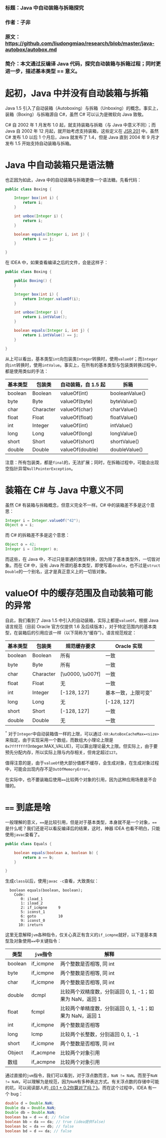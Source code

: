 ﻿### 标题：Java 中自动装箱与拆箱探究
### 作者：子非
### 原文：https://github.com/liudongmiao/research/blob/master/java-autobox/autobox.md
### 简介：本文通过反编译 Java 代码，探究自动装箱与拆箱过程；同时更进一步，描述基本类型 == 意义。


# 起初，Java 中并没有自动装箱与拆箱

Java 1.5 引入了自动装箱（Autoboxing）与拆箱（Unboxing）的概念。事实上，装箱（Boxing）与拆箱源自 C#，虽然 C# 可以认为是微软向 Java 致敬。

C# 自 2002 年 1 月发布 1.0 起，就支持装箱与拆箱（与 Java 中意义不同）；而 Java 自 2002 年 12 月起，就开始考虑支持装箱，这些定义在 [JSR 201](https://www.jcp.org/en/jsr/detail?id=201) 中。虽然 C# 发布 1.0 以后 1 个月后，Java 就发布了 1.4，但是 Java 直到 2004 年 9 月才发布 1.5 开始支持自动装箱与拆箱。

# Java 中自动装箱只是语法糖

也正因为如此，Java 中的自动装箱与拆箱更像一个语法糖。先看代码：

```java
public class Boxing {

    Integer box(int i) {
        return i;
    }

    int unbox(Integer i) {
        return i;
    }

    boolean equals(Integer i, int j) {
        return i == j;
    }

}
```

在 IDEA 中，如果查看编译之后的文件，会是这样子：

```java
public class Boxing {

    public Boxing() {
    }

    Integer box(int i) {
        return Integer.valueOf(i);
    }

    int unbox(Integer i) {
        return i.intValue();
    }

    boolean equals(Integer i, int j) {
        return i.intValue() == j;
    }

}
```

从上可以看出，基本类型`int`向包装类`Integer`转换时，使用`valueOf`；而`Integer`向`int`转换时，使用`intValue`。事实上，在所有的基本类型与包装类转换过程中，都是使用类似的手法：

| 基本类型 | 包装类 | 自动装箱，自 1.5 起 | 拆箱 |
| ------- | ----- | ------- | --- |
| boolean | Boolean | valueOf(int) | booleanValue() |
| byte | Byte | valueOf(byte) | byteValue() |
| char | Character | valueOf(char) | charValue() |
| float | Float | valueOf(float) | floatValue() |
| int | Integer | valueOf(int) | intValue() |
| long | Long | valueOf(long) | longValue() |
| short | Short | valueOf(short) | shortValue() |
| double | Double | valueOf(double) | doubleValue() |

注意：所有包装类，都是`final`的，无法扩展；同时，在拆箱过程中，可能会出现空指针异常`NullPointerException`。

# 装箱在 C# 与 Java 中意义不同

虽然 C# 有装箱与拆箱概念，但意义完全不一样。C# 中的装箱差不多是这个意思：

```java
Integer i = Integer.valueOf("42");
Object o = i;
```

而 C# 的拆箱差不多是这个意思：

```java
Object o = 42;
Integer i = (Integer) o;
```

而这些，在 Java 中，不过只是普通的类型转换，因为除了基本类型外，一切皆对象。而在 C# 中，没有 Java 所谓的基本类型，即使写着`double`，也不过是`struct Double`的一个别名，这才是真正意义上的一切皆对象。

# valueOf 中的缓存范围及自动装箱可能的异常

自此，我们看到了 Java 1.5 中引入的自动装箱，实际上都是`valueOf`。根据 Java 语言规范（目前 Oracle 官方仅提供 1.6 及后续版本），对于特定范围内的基本类型，在装箱后的引用应该一样（以下简称为“缓存”）。语言规范规定：

| 基本类型 | 包装类 | 规范缓存要求 | Oracle 实现 |
| ------- | ----- | --- | ---- |
| boolean | Boolean | 所有 | 一致 |
| byte | Byte | 所有 | 一致 |
| char | Character | [\u0000, \u007f] | 一致 |
| float | Float | 无 | 一致 |
| int | Integer | [-128, 127] | 基本一致，上限可变<sup>`*`</sup> |
| long | Long | 无 | [-128, 127] |
| short | Short | [-128, 127] | 一致 |
| double | Double | 无 | 一致 |

<sup>`*`</sup> 对于`Integer`中自动装箱值一样的上限，可以通过`-XX:AutoBoxCacheMax=<size>`来指定。由于实现采用一个数组，而数组大小理论上限是`0x7fffffff`(Integer.MAX_VALUE)，可以算出理论最大上限。但实际上，由于要预先分配内存，所以实际上限与内存相关，但肯定超过`127`。

值得注意的是，由于`valueOf`绝大部分值都不缓存，会生成对象，在生成对象过程中，可能会出现内存不足`OutOfMemoryError`。

在实际中，也不要装箱后使用`==`比较两个对象的引用，因为这种应用场景是不合理的。

# `==` 到底是啥

一般理解的意义，`==`是比较引用，但是对于基本类型，本身就不是一个对象，`==`是什么呢？我们还是可以看反编译后的结果，这时，神器 IDEA 也看不明白，只能使用`javac`查看了。

```java
public class Equals {

    boolean equals(boolean a, boolean b) {
        return a == b;
    }

}
```

生成`class`以后，使用`javac -c`查看，大致类似：

```
  boolean equals(boolean, boolean);
    Code:
       0: iload_1
       1: iload_2
       2: if_icmpne     9
       5: iconst_1
       6: goto          10
       9: iconst_0
      10: ireturn
```

这里无意解释`jvm`各种指令，仅关心真正有含义的`if_icmpne`就好，以下是基本类型及对象使用`==`中关键指令：

| 类型 | `jvm`指令 | 解释 |
| --- | --- | --- |
| boolean | if_icmpne | 两个整数是否相等, 同 int |
| byte | if_icmpne | 两个整数是否相等, 同 int |
| char | if_icmpne | 两个整数是否相等, 同 int |
| double | dcmpl | 比较两个双精度数，分别返回 0, 1, -1；如果为 NaN，返回 1 |
| float | fcmpl | 比较两个单精度数，分别返回 0, 1, -1；如果为 NaN，返回 1 |  |
| int | if_icmpne | 两个整数是否相等  |
| long | lcmp | 比较两个长整数，分别返回 0, 1, -1 |
| short | if_icmpne | 两个整数是否相等, 同 int |
| Object | if_acmpne | 比较两个对象引用 |
| 数组 | if_acmpne | 比较两个对象引用 |

通过直接的`jvm`指令，我们可以看到，对于浮点数而言，`NaN != NaN`。而至于`NaN != NaN`，可以理解为是规范，因为`NaN`有多种表达方式。有关浮点数的存储中可能的坑，可以阅读鄙人的[《0.1 + 0.2你算对了吗？》](http://mp.weixin.qq.com/s?__biz=MzAwOTE0ODEwMQ==&mid=2650686196&idx=1&sn=281521f872016b49fca2d1b4d7c9e737)。而在这个过程中，IDEA 有一个 bug：

```java
double d = Double.NaN;
Double da = Double.NaN;
Double db = Double.NaN;
boolean ba = d == d; // false
boolean bb = da == da; // true (idea提供false)
boolean bc = da == db; // false
boolean bd = d == da; // false
```